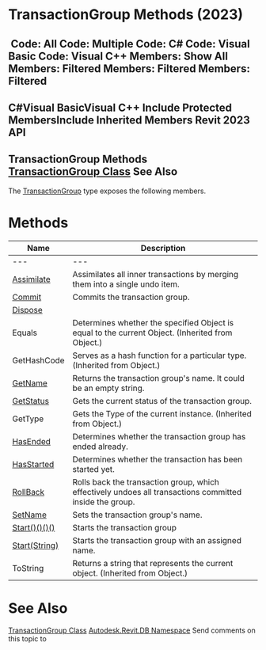 # TransactionGroup Methods (2023)

﻿
 Code: All Code: Multiple Code: C# Code: Visual Basic Code: Visual C++  Members: Show All Members: Filtered Members: Filtered Members: Filtered   
---  
C#Visual BasicVisual C++
Include Protected MembersInclude Inherited Members
Revit 2023 API  
---  
TransactionGroup Methods  
[TransactionGroup Class](f1113d30-4c36-7844-1537-aad7f095cea0.md "TransactionGroup Class") See Also  
---  
The [TransactionGroup](f1113d30-4c36-7844-1537-aad7f095cea0.md "TransactionGroup Class") type exposes the following members.
# Methods
| Name | Description |
| --- | --- |
| --- | --- | --- |
| [Assimilate](158471e4-5554-16ed-f9bf-f7499b86309c.md "Assimilate Method") | Assimilates all inner transactions by merging them into a single undo item. |
| [Commit](11878443-43f2-63fb-a95d-baa1eeab776d.md "Commit Method") | Commits the transaction group. |
| [Dispose](eb2b4351-d808-9232-fab8-d21aee6d705b.md "Dispose Method") |
| Equals | Determines whether the specified Object is equal to the current Object. (Inherited from Object.) |
| GetHashCode | Serves as a hash function for a particular type.  (Inherited from Object.) |
| [GetName](58789072-9fe1-a08d-7b3b-1c28239e6115.md "GetName Method") | Returns the transaction group's name. It could be an empty string. |
| [GetStatus](80db1b02-e36c-1c4e-1788-fd92b0d20a1f.md "GetStatus Method") | Gets the current status of the transaction group. |
| GetType | Gets the Type of the current instance. (Inherited from Object.) |
| [HasEnded](e559d859-b429-f052-16ce-541e4ddb0227.md "HasEnded Method") | Determines whether the transaction group has ended already. |
| [HasStarted](730a43e9-026e-2989-dc58-cef21cd81798.md "HasStarted Method") | Determines whether the transaction has been started yet. |
| [RollBack](2efcf628-bb40-bf36-a2e4-eaeca4cca461.md "RollBack Method") | Rolls back the transaction group, which effectively undoes all transactions committed inside the group. |
| [SetName](6b009b31-5ee4-dc76-2c3e-b3867ffee33c.md "SetName Method") | Sets the transaction group's name. |
| [Start()()()()](fff3e88e-358c-e6d0-d539-61517f53140c.md "Start Method") | Starts the transaction group |
| [Start(String)](5debe7ea-7131-58d1-c9bb-3286a8d5895d.md "Start Method \(String\)") | Starts the transaction group with an assigned name. |
| ToString | Returns a string that represents the current object. (Inherited from Object.) |

# See Also
[TransactionGroup Class](f1113d30-4c36-7844-1537-aad7f095cea0.md "TransactionGroup Class")
[Autodesk.Revit.DB Namespace](87546ba7-461b-c646-cbb1-2cb8f5bff8b2.md "Autodesk.Revit.DB Namespace")
Send comments on this topic to 
